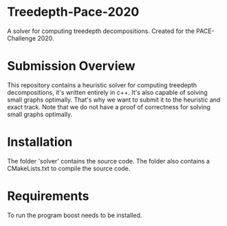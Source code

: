 # Treedepth-Pace-2020
A solver for computing treedepth decompositions. Created for the PACE-Challenge 2020.

# Submission Overview
This repository contains a heuristic solver for computing treedepth decompositions, it's written entirely in c++. It's also capable of solving small graphs optimally. That's why we want to submit it to the heuristic and exact track.
Note that we do not have a proof of correctness for solving small graphs optimally.

# Installation
The folder 'solver' contains the source code. The folder also contains a CMakeLists.txt to compile the source code.

# Requirements
To run the program boost needs to be installed.